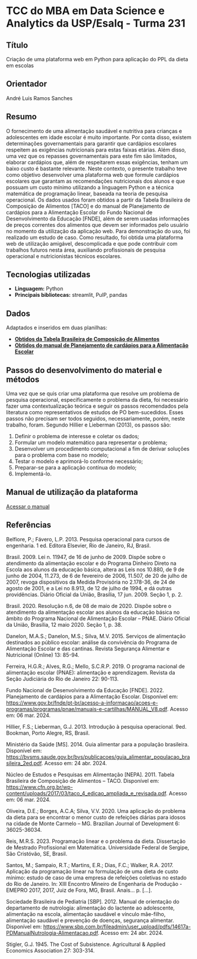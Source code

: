 # TCC do MBA em Data Science e Analytics da USP/Esalq - Turma 231


## Título

Criação de uma plataforma web em Python para aplicação do PPL da dieta em escolas

## Orientador

André Luis Ramos Sanches

## Resumo

O fornecimento de uma alimentação saudável e nutritiva para crianças e adolescentes 
em idade escolar é muito importante. Por conta disso, existem determinações governamentais 
para garantir que cardápios escolares respeitem as exigências nutricionais para estas faixas 
etárias. Além disso, uma vez que os repasses governamentais para este fim são limitados, 
elaborar cardápios que, além de respeitarem essas exigências, tenham um baixo custo é 
bastante relevante. Neste contexto, o presente trabalho teve como objetivo desenvolver uma 
plataforma web que formule cardápios escolares que garantam as recomendações 
nutricionais dos alunos e que possuam um custo mínimo utilizando a linguagem Python e a 
técnica matemática de programação linear, baseada na teoria de pesquisa operacional. Os 
dados usados foram obtidos a partir da Tabela Brasileira de Composição de Alimentos [TACO] 
e do manual de Planejamento de cardápios para a Alimentação Escolar do Fundo Nacional 
de Desenvolvimento da Educação [FNDE], além de serem usadas informações de preços 
correntes dos alimentos que devem ser informados pelo usuário no momento da utilização da 
aplicação web. Para demonstração do uso, foi realizado um estudo de caso. Como resultado, 
foi obtida uma plataforma web de utilização amigável, descomplicada e que pode contribuir 
com trabalhos futuros nesta área, auxiliando profissionais de pesquisa operacional e 
nutricionistas técnicos escolares. 

## Tecnologias utilizadas

* **Linguagem:** Python
* **Principais bibliotecas:** streamlit, PulP, pandas

## Dados

Adaptados e inseridos em duas planilhas:

* [**Obtidos da Tabela Brasileira de Composição de Alimentos**](https://github.com/brunatoloti/TCC-dsa/blob/main/data/alimentos.xlsx)
* [**Obtidos do manual de Planejamento de cardápios para a Alimentação Escolar**](https://github.com/brunatoloti/TCC-dsa/blob/main/data/alimentos_restricoes.xlsx)

## Passos do desenvolvimento do material e métodos
Uma vez que se quis criar uma plataforma que resolve um problema de pesquisa
operacional, especificamente o problema da dieta, foi necessário fazer uma contextualização teórica e seguir os passos
recomendados pela literatura como representativos de estudos de PO bem-sucedidos.
Esses passos não precisam ser todos seguidos, necessariamente, porém, neste trabalho,
foram. Segundo Hillier e Lieberman (2013), os passos são:
1. Definir o problema de interesse e coletar os dados; 
2. Formular um modelo matemático para representar o problema; 
3. Desenvolver um procedimento computacional a fim de derivar soluções para o 
problema com base no modelo; 
4. Testar o modelo e aprimorá-lo conforme necessário; 
5. Preparar-se para a aplicação contínua do modelo; 
6. Implementá-lo. 

## Manual de utilização da plataforma

[Acessar o manual](https://github.com/brunatoloti/TCC-dsa/blob/main/data/manual_utilizacao.pdf)

## Referências

Belfiore, P.; Fávero, L.P. 2013. Pesquisa operacional para cursos de engenharia. 1 ed. 
Editora Elsevier, Rio de Janeiro, RJ, Brasil. 

Brasil. 2009. Lei n. 11947, de 16 de junho de 2009. Dispõe sobre o atendimento da 
alimentação escolar e do Programa Dinheiro Direto na Escola aos alunos da educação 
básica, altera as Leis nos 10.880, de 9 de junho de 2004, 11.273, de 6 de fevereiro de 2006, 
11.507, de 20 de julho de 2007, revoga dispositivos da Medida Provisória no 2.178-36, de 24 
de agosto de 2001, e a Lei no 8.913, de 12 de julho de 1994, e dá outras providências. 
Diário Oficial da União, Brasília, 17 jun. 2009. Seção 1, p. 2. 

Brasil. 2020. Resolução n.6, de 08 de maio de 2020. Dispõe sobre o atendimento da 
alimentação escolar aos alunos da educação básica no âmbito do Programa Nacional de 
Alimentação Escolar – PNAE. Diário Oficial da União, Brasília, 12 maio 2020. Seção 1, p. 38. 

Danelon, M.A.S.; Danelon, M.S.; Silva, M.V. 2015. Serviços de alimentação destinados ao 
público escolar: análise da convivência do Programa de Alimentação Escolar e das cantinas. 
Revista Segurança Alimentar e Nutricional (Online) 13: 85-94. 

Ferreira, H.G.R.; Alves, R.G.; Mello, S.C.R.P. 2019. O programa nacional de alimentação 
escolar (PNAE): alimentação e aprendizagem. Revista da Seção Judiciária do Rio de 
Janeiro 22: 90-113. 

Fundo Nacional de Desenvolvimento da Educação [FNDE]. 2022. Planejamento de 
cardápios para a Alimentação Escolar. Disponível em: <https://www.gov.br/fnde/pt-br/acesso-a-informacao/acoes-e-programas/programas/pnae/manuais-e-cartilhas/MANUAL_V8.pdf>. Acesso em: 06 mar. 2024. 

Hillier, F.S.; Lieberman, G.J. 2013. Introdução à pesquisa operacional. 9ed. Bookman, Porto 
Alegre, RS, Brasil. 

Ministério da Saúde [MS]. 2014. Guia alimentar para a população brasileira. Disponível em: 
<https://bvsms.saude.gov.br/bvs/publicacoes/guia_alimentar_populacao_brasileira_2ed.pdf>. Acesso em: 24 abr. 2024.

Núcleo de Estudos e Pesquisas em Alimentação [NEPA]. 2011. Tabela Brasileira de 
Composição de Alimentos – TACO. Disponível em: <https://www.cfn.org.br/wp-content/uploads/2017/03/taco_4_edicao_ampliada_e_revisada.pdf>. Acesso em: 06 mar. 2024. 

Oliveira, D.E.; Borges, A.C.A; Silva, V.V. 2020. Uma aplicação do problema da dieta para se 
encontrar o menor custo de refeições diárias para idosos na cidade de Monte Carmelo – MG. Brazilian Journal of Development 6: 36025-36034. 

Reis, M.R.S. 2023. Programação linear e o problema da dieta. Dissertação de Mestrado 
Profissional em Matemática. Universidade Federal de Sergipe, São Cristóvão, SE, Brasil. 

Santos, M.; Sampaio, R.T.; Martins, E.R.; Dias, F.C.; Walker, R.A. 2017. Aplicação da 
programação linear na formulação de uma dieta de custo mínimo: estudo de caso de uma 
empresa de refeições coletivas no estado do Rio de Janeiro. In: XIII Encontro Mineiro de 
Engenharia de Produção - EMEPRO 2017, 2017, Juiz de Fora, MG, Brasil. Anais... p. [...]. 

Sociedade Brasileira de Pediatria [SBP]. 2012. Manual de orientação do departamento de 
nutrologia: alimentação do lactente ao adolescente, alimentação na escola, alimentação 
saudável e vínculo mãe-filho, alimentação saudável e prevenção de doenças, segurança 
alimentar. Disponível em: <https://www.sbp.com.br/fileadmin/user_upload/pdfs/14617a-PDManualNutrologia-Alimentacao.pdf>. Acesso em: 24 abr. 2024. 

Stigler, G.J. 1945. The Cost of Subsistence. Agricultural & Applied Economics Association 
27: 303-314.